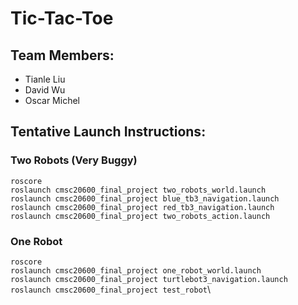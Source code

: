 # Tic-Tac-Toe
## Team Members:
- Tianle Liu
- David Wu 
- Oscar Michel

## Tentative Launch Instructions:
### Two Robots (Very Buggy)
`roscore`\
`roslaunch cmsc20600_final_project two_robots_world.launch`\
`roslaunch cmsc20600_final_project blue_tb3_navigation.launch`\
`roslaunch cmsc20600_final_project red_tb3_navigation.launch`\
`roslaunch cmsc20600_final_project two_robots_action.launch`

### One Robot
`roscore`\
`roslaunch cmsc20600_final_project one_robot_world.launch`\
`roslaunch cmsc20600_final_project turtlebot3_navigation.launch`\
`roslaunch cmsc20600_final_project test_robot`\
